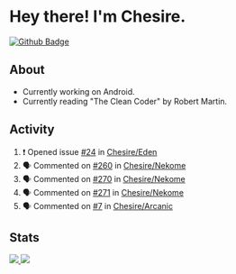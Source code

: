 # Hey there! I'm Chesire.

[![Github Badge](https://img.shields.io/badge/-Github-000?style=flat-square&logo=Github&logoColor=white&link=https://github.com/chesire)](https://github.com/chesire)

## About
<!-- Uses https://github.com/Chesire/natemoo-re -->
* Currently working on Android.
* Currently reading "The Clean Coder" by Robert Martin.
<!--
* Currently listening to: 
<a href="https://natemoo-re-iirbxe7wf.vercel.app/now-playing?open">
    <img src="https://natemoo-re-iirbxe7wf.vercel.app/now-playing" width="256" height="64" alt="Now Playing">
</a>  
-->

## Activity
<!-- Uses https://github.com/jamesgeorge007/github-activity-readme -->
<!--START_SECTION:activity-->
1. ❗️ Opened issue [#24](https://github.com//Chesire/Eden/issues/24) in [Chesire/Eden](https://github.com//Chesire/Eden)
2. 🗣 Commented on [#260](https://github.com//Chesire/Nekome/issues/260) in [Chesire/Nekome](https://github.com//Chesire/Nekome)
3. 🗣 Commented on [#270](https://github.com//Chesire/Nekome/issues/270) in [Chesire/Nekome](https://github.com//Chesire/Nekome)
4. 🗣 Commented on [#271](https://github.com//Chesire/Nekome/issues/271) in [Chesire/Nekome](https://github.com//Chesire/Nekome)
5. 🗣 Commented on [#7](https://github.com//Chesire/Arcanic/issues/7) in [Chesire/Arcanic](https://github.com//Chesire/Arcanic)
<!--END_SECTION:activity-->

## Stats
<a href="https://github-readme-stats.vercel.app/api/top-langs/?username=chesire&theme=tokyonight">
    <img src="https://github-readme-stats.vercel.app/api/top-langs/?username=chesire&layout=compact&theme=tokyonight" >
</a>
<a href="https://github-readme-stats.vercel.app/api?username=chesire&show_icons=true&theme=tokyonight">
    <img src="https://github-readme-stats.vercel.app/api?username=chesire&show_icons=true&theme=tokyonight" >
</a>  
